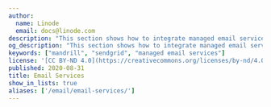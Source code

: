 ```yaml
---
author:
  name: Linode
  email: docs@linode.com
description: "This section shows how to integrate managed email services with your email setup."
og_description: "This section shows how to integrate managed email services with your email setup."
keywords: ["mandrill", "sendgrid", "managed email services"]
license: '[CC BY-ND 4.0](https://creativecommons.org/licenses/by-nd/4.0)'
published: 2020-08-31
title: Email Services
show_in_lists: true
aliases: ['/email/email-services/']
---
```


